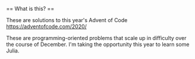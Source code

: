 == What is this? ==

These are solutions to this year's Advent of Code 
https://adventofcode.com/2020/ 

These are programming-oriented problems that scale up 
in difficulty over the course of December. I'm taking 
the opportunity this year to learn some Julia.
